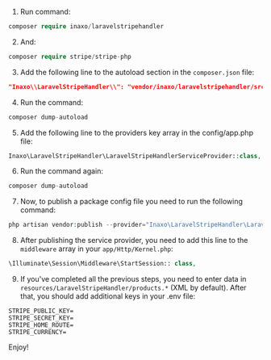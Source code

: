 1. Run command:
```php
composer require inaxo/laravelstripehandler
```
2.  And:
```php
composer require stripe/stripe-php
```
3. Add the following line to the autoload section in the `composer.json` file:
```json
"Inaxo\\LaravelStripeHandler\\": "vendor/inaxo/laravelstripehandler/src/",
```
4. Run the command:
```php
composer dump-autoload
```
5. Add the following line to the providers key array in the config/app.php file:
```php
Inaxo\LaravelStripeHandler\LaravelStripeHandlerServiceProvider::class,
```
6. Run the command again:
```php
composer dump-autoload
```
7. Now, to publish a package config file you need to run the following command:
```php
php artisan vendor:publish --provider="Inaxo\LaravelStripeHandler\LaravelStripeHandlerServiceProvider"
```
8. After publishing the service provider, you need to add this line to the `middleware` array in your `app/Http/Kernel.php`:
```php
\Illuminate\Session\Middleware\StartSession:: class,
```
9. If you've completed all the previous steps, you need to enter data in `resources/LaravelStripeHandler/products.*` (XML by default). After that, you should add additional keys in your .env file:
```
STRIPE_PUBLIC_KEY=
STRIPE_SECRET_KEY=
STRIPE_HOME_ROUTE=
STRIPE_CURRENCY=
```

Enjoy!
